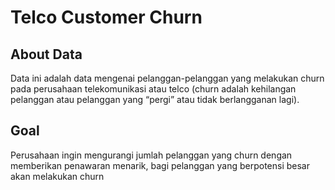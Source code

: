 # Telco Customer Churn

## About Data
Data ini adalah data mengenai pelanggan-pelanggan yang melakukan churn pada perusahaan telekomunikasi atau telco (churn adalah kehilangan pelanggan atau pelanggan yang “pergi” atau tidak berlangganan lagi). 

## Goal
Perusahaan ingin mengurangi jumlah pelanggan yang churn dengan memberikan penawaran menarik, bagi pelanggan yang berpotensi besar akan melakukan churn
